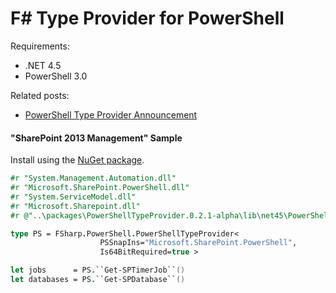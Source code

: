 F# Type Provider for PowerShell
======================

Requirements:

- .NET 4.5
- PowerShell 3.0

Related posts:

- [PowerShell Type Provider Announcement](http://sergeytihon.wordpress.com/2013/08/04/powershell-type-provider/)

#### "SharePoint 2013 Management" Sample ####

Install using the [NuGet package](https://www.nuget.org/packages/PowerShellTypeProvider/).

```fsharp
#r "System.Management.Automation.dll"
#r "Microsoft.SharePoint.PowerShell.dll"
#r "System.ServiceModel.dll"
#r "Microsoft.Sharepoint.dll"
#r @"..\packages\PowerShellTypeProvider.0.2.1-alpha\lib\net45\PowerShellTypeProvider.dll"

type PS = FSharp.PowerShell.PowerShellTypeProvider<
					PSSnapIns="Microsoft.SharePoint.PowerShell", 
					Is64BitRequired=true >

let jobs      = PS.``Get-SPTimerJob``()
let databases = PS.``Get-SPDatabase``()
```


